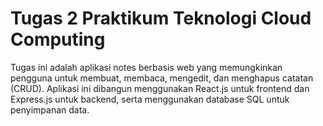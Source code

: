 # Tugas 2 Praktikum Teknologi Cloud Computing

Tugas ini adalah aplikasi notes berbasis web yang memungkinkan pengguna untuk membuat, membaca, mengedit, dan menghapus catatan (CRUD). Aplikasi ini dibangun menggunakan React.js untuk frontend dan Express.js untuk backend, serta menggunakan database SQL untuk penyimpanan data.
